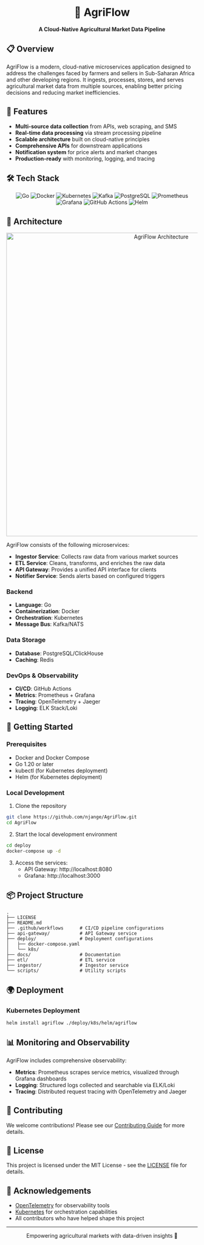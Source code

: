 <div align="center">
  <h1>🌱 AgriFlow</h1>
  <p><strong>A Cloud-Native Agricultural Market Data Pipeline</strong></p>
</div>

## 📋 Overview

AgriFlow is a modern, cloud-native microservices application designed to address the challenges faced by farmers and sellers in Sub-Saharan Africa and other developing regions. It ingests, processes, stores, and serves agricultural market data from multiple sources, enabling better pricing decisions and reducing market inefficiencies.

## 🌟 Features

- **Multi-source data collection** from APIs, web scraping, and SMS
- **Real-time data processing** via stream processing pipeline
- **Scalable architecture** built on cloud-native principles
- **Comprehensive APIs** for downstream applications
- **Notification system** for price alerts and market changes
- **Production-ready** with monitoring, logging, and tracing

## 🛠️ Tech Stack

<div align="center">
  <p>
    <img src="https://img.shields.io/badge/go-%2300ADD8.svg?style=for-the-badge&logo=go&logoColor=white" alt="Go">
    <img src="https://img.shields.io/badge/docker-%232496ED.svg?style=for-the-badge&logo=docker&logoColor=white" alt="Docker">
    <img src="https://img.shields.io/badge/kubernetes-%23326CE5.svg?style=for-the-badge&logo=kubernetes&logoColor=white" alt="Kubernetes">
    <img src="https://img.shields.io/badge/kafka-%23231F20.svg?style=for-the-badge&logo=apache-kafka&logoColor=white" alt="Kafka">
    <img src="https://img.shields.io/badge/postgres-%23336791.svg?style=for-the-badge&logo=postgresql&logoColor=white" alt="PostgreSQL">
    <img src="https://img.shields.io/badge/prometheus-%23E6522C.svg?style=for-the-badge&logo=prometheus&logoColor=white" alt="Prometheus">
    <img src="https://img.shields.io/badge/grafana-%23F46800.svg?style=for-the-badge&logo=grafana&logoColor=white" alt="Grafana">
    <img src="https://img.shields.io/badge/github%20actions-%232671E5.svg?style=for-the-badge&logo=githubactions&logoColor=white" alt="GitHub Actions">
    <img src="https://img.shields.io/badge/helm-%230F1689.svg?style=for-the-badge&logo=helm&logoColor=white" alt="Helm">
  </p>
</div>

## 🧱 Architecture

<div align="center">
  <img src="docs/architecture-diagram.png" alt="AgriFlow Architecture" width="800"/>
</div>

AgriFlow consists of the following microservices:

- **Ingestor Service**: Collects raw data from various market sources
- **ETL Service**: Cleans, transforms, and enriches the raw data
- **API Gateway**: Provides a unified API interface for clients
- **Notifier Service**: Sends alerts based on configured triggers


### Backend
- **Language**: Go
- **Containerization**: Docker
- **Orchestration**: Kubernetes
- **Message Bus**: Kafka/NATS

### Data Storage
- **Database**: PostgreSQL/ClickHouse
- **Caching**: Redis

### DevOps & Observability
- **CI/CD**: GitHub Actions
- **Metrics**: Prometheus + Grafana
- **Tracing**: OpenTelemetry + Jaeger
- **Logging**: ELK Stack/Loki

## 🚀 Getting Started

### Prerequisites
- Docker and Docker Compose
- Go 1.20 or later
- kubectl (for Kubernetes deployment)
- Helm (for Kubernetes deployment)

### Local Development

1. Clone the repository
```bash
git clone https://github.com/njange/AgriFlow.git
cd AgriFlow
```

2. Start the local development environment
```bash
cd deploy
docker-compose up -d
```

3. Access the services:
   - API Gateway: http://localhost:8080
   - Grafana: http://localhost:3000

## 📦 Project Structure

```
.
├── LICENSE
├── README.md
├── .github/workflows      # CI/CD pipeline configurations
├── api-gateway/           # API Gateway service
├── deploy/                # Deployment configurations
│   ├── docker-compose.yaml
│   └── k8s/
├── docs/                  # Documentation
├── etl/                   # ETL service
├── ingestor/              # Ingestor service
└── scripts/               # Utility scripts
```

## 🌍 Deployment

### Kubernetes Deployment
```bash
helm install agriflow ./deploy/k8s/helm/agriflow
```

## 📊 Monitoring and Observability

AgriFlow includes comprehensive observability:

- **Metrics**: Prometheus scrapes service metrics, visualized through Grafana dashboards
- **Logging**: Structured logs collected and searchable via ELK/Loki
- **Tracing**: Distributed request tracing with OpenTelemetry and Jaeger

## 🤝 Contributing

We welcome contributions! Please see our [Contributing Guide](CONTRIBUTING.md) for more details.

## 📄 License

This project is licensed under the MIT License - see the [LICENSE](LICENSE) file for details.

## 🌟 Acknowledgements

- [OpenTelemetry](https://opentelemetry.io/) for observability tools
- [Kubernetes](https://kubernetes.io/) for orchestration capabilities
- All contributors who have helped shape this project

---

<div align="center">
  <p>Empowering agricultural markets with data-driven insights 🌱</p>
</div>